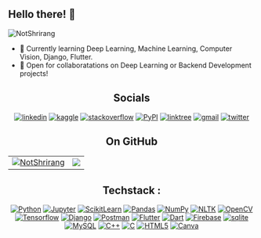 <h2>Hello there! 🤖</h2>
<img src="https://komarev.com/ghpvc/?username=NotShrirang&label=Views&color=blue&style=plastic&style=for-the-badge" alt="NotShrirang" /> </p
I am Third Year undergrad student of Computer Engineering.

<p>

- 🌱 Currently learning Deep Learning, Machine Learning, Computer Vision, Django, Flutter.<br>
- 👯 Open for collaboratations on Deep Learning or Backend Development projects!

<div align="center">
 
## Socials

[![linkedin](https://img.shields.io/badge/LinkedIn-0077B5?style=for-the-badge&logo=linkedin&logoColor=white)](https://www.linkedin.com/in/shrirangmahajan/)
[![kaggle](https://img.shields.io/badge/kaggle-0077B5?style=for-the-badge&logo=kaggle&logoColor=white)](https://www.kaggle.com/notshrirang)
[![stackoverflow](https://img.shields.io/badge/Stack_Overflow-FE7A16?style=for-the-badge&logo=stack-overflow&logoColor=white)](https://stackoverflow.com/users/17353907/shrirang-mahajan)
[![PyPI](https://img.shields.io/badge/pypi-blue?style=for-the-badge&logo=pypi&logoColor=yellow)](https://pypi.org/user/NotShrirang/)
[![linktree](https://img.shields.io/badge/linktree-39E09B?style=for-the-badge&logo=linktree&logoColor=white)](https://linktr.ee/shrirangmahajan)
[![gmail](https://img.shields.io/badge/Gmail-D14836?style=for-the-badge&logo=gmail&logoColor=white)](mailto:shrirangmahajan123@gmail.com)
[![twitter](https://img.shields.io/badge/Twitter-1DA1F2?style=for-the-badge&logo=twitter&logoColor=white)](https://twitter.com/sm_9502)


</div>

<h2 align="center">On GitHub</h2>
<table align="center">
  <tr>
    <td>
     <a href="https://github.com/NotShrirang">
      <img align="center" src="https://github-readme-stats.vercel.app/api?username=NotShrirang&show_icons=true&locale=en&theme=gotham" alt="NotShrirang" />
     </a>
    </td>
    <td>
     <a href="https://github.com/NotShrirang">
     <img align="center" src="https://github-readme-stats.vercel.app/api/top-langs/?username=NotShrirang&langs_count=8&https://github.com/NotShrirang/github-readme-stats&locale=en&layout=compact&theme=gotham"/>
     </a> 
     </td>
  </tr>
 </table>

<div align="center">
 
## Techstack :
[![Python](https://img.shields.io/badge/python-blue?style=for-the-badge&logo=python&logoColor=yellow)](https://python.org)
[![Jupyter](https://img.shields.io/badge/jupyter-blue?style=for-the-badge&logo=jupyter&logoColor=orange)](https://jupyter.org/)
[![ScikitLearn](https://img.shields.io/badge/scikit--learn-white.svg?style=for-the-badge&logo=scikit-learn&logoColor=black)](https://scikit-learn.org/)
[![Pandas](https://img.shields.io/badge/pandas-%23150458.svg?style=for-the-badge&logo=pandas&logoColor=white)](https://pandas.pydata.org/)
[![NumPy](https://img.shields.io/badge/numpy-%23150458.svg?style=for-the-badge&logo=numpy&logoColor=white)](https://numpy.org/)
[![NLTK](https://img.shields.io/badge/nltk-white.svg?style=for-the-badge&logo=python&logoColor=blue)](https://www.nltk.org/)
[![OpenCV](https://img.shields.io/badge/opencv-white?style=for-the-badge&logo=opencv&logoColor=black)](https://opencv.org/)
[![Tensorflow](https://img.shields.io/badge/tensorflow-orange?style=for-the-badge&logo=tensorflow&logoColor=yellow)](https://www.tensorflow.org/)
[![Django](https://img.shields.io/badge/django-success?style=for-the-badge&logo=django&logoColor=white)](https://www.djangoproject.com/)
[![Postman](https://img.shields.io/badge/postman-orange?style=for-the-badge&logo=postman&logoColor=black)](https://www.postman.com/)
[![Flutter](https://img.shields.io/badge/flutter-blue?style=for-the-badge&logo=flutter&logoColor=white)](https://flutter.dev/)
[![Dart](https://img.shields.io/badge/dart-blue?style=for-the-badge&logo=dart&logoColor=%23150458)](https://dart.dev/)
[![Firebase](https://img.shields.io/badge/firebase-orange?style=for-the-badge&logo=firebase&logoColor=yellow)](https://firebase.google.com/)
[![sqlite](https://img.shields.io/badge/sqlite-white?style=for-the-badge&logo=sqlite&logoColor=purple)](https://www.sqlite.org/)
[![MySQL](https://img.shields.io/badge/mysql-blue?style=for-the-badge&logo=mysql&logoColor=orange)](https://www.mysql.com/)
[![C++](https://img.shields.io/badge/C%2B%2B-00599C?style=for-the-badge&logo=C%2B%2B&logoColor=white)]()
[![C](https://img.shields.io/badge/c-purple?style=for-the-badge&logo=c&logoColor=white)]()
[![HTML5](https://img.shields.io/badge/html-%23E34F26?style=for-the-badge&logo=html5&logoColor=white)]()
[![Canva](https://img.shields.io/badge/canva-white?style=for-the-badge&logo=canva&logoColor=blue)](https://www.canva.com)

</div>
